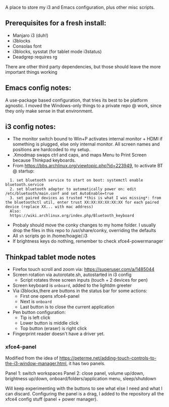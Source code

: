 A place to store my i3 and Emacs configuration, plus other misc scripts.

## Prerequisites for a fresh install:

* Manjaro i3 (duh!)
* i3blocks
* Consolas font
* i3blocks, sysstat (for tablet mode i3status)
* Deadgrep requires rg

There are other third party dependencies, but those should leave the more important things working

## Emacs config notes:

A use-package based configuration, that tries its best to be platform agnostic. I moved the Windows-only things to a 
private repo @ work, since they only make sense in that environment.

## i3 config notes:

* The monitor switch bound to Win+P activates internal monitor + HDMI if something is plugged, else only internal monitor. All screen names and positions are hardcoded to my setup.
* .Xmodmap swaps ctrl and caps, and maps Menu to Print Screen because Thinkpad keyboards.
* From https://bbs.archlinux.org/viewtopic.php?id=223949, to activate BT @ startup:

```
  1. set bluetooth service to start on boot: systemctl enable bluetooth.service
  2. set bluetooth adapter to automatically power on: edit /etc/bluetooth/main.conf and set AutoEnable=true
  3. set paired devices as trusted *this is what I was missing*: from the bluetoothctl util, enter trust XX:XX:XX:XX:XX:XX for each paired device (replace XX... with mac address)
  Also:
  https://wiki.archlinux.org/index.php/Bluetooth_keyboard
```
* Probaly should move the conky changes to my home folder. I usually drop the files in this repo to /usr/share/conky, overriding the defaults
* All `sh` scripts go in /home/hoagie/.i3
* If brightness keys do nothing, remember to check xfce4-powermanager

## Thinkpad tablet mode notes

* Firefox touch scroll and zoom via: https://superuser.com/a/1485044
* Screen rotation via autorotate.sh, autostarted in i3 config
  * Script rotates three screen inputs (touch + 2 devices for pen)
* Screen keyboard is `onboard`, added to the lightdm greeter
* Via i3blocks,there are  buttons in the status bar for some actions:
  * First one opens xfce4-panel
  * Next is `onboard`
  * Last button is to close the current application
* Pen button configuration:
  * Tip is left click
  * Lower button is middle click
  * Top button (eraser) is right click
* Fingerprint reader doesn't have a driver yet.

### xfce4-panel

Modified from the idea of https://peterme.net/adding-touch-controls-to-the-i3-window-manager.html, it has two panels.

Panel 1: switch workspaces
Panel 2: close panel, volume up/down, brightness up/down, onboard/folders/application menu, sleep/shutdown

Will keep experimenting with the buttons to see what else I need and what I can discard. Configuring the panel is a drag, I added to the repository all the xfce4 config stuff (panel + power manager).
